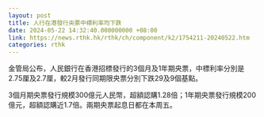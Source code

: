 ```yaml
---
layout: post
title: 人行在港發行央票中標利率均下跌
date: 2024-05-22 14:32:40.000000000 +08:00
link: https://news.rthk.hk/rthk/ch/component/k2/1754211-20240522.htm
categories: rthk
---
```


金管局公布，人民銀行在香港招標發行的3個月及1年期央票，中標利率分別是2.75厘及2.7厘，較2月發行同期限央票分別下跌29及9個基點。

3個月期央票發行規模300億元人民幣，超額認購1.28倍；1年期央票發行規模200億元，超額認購近1.7倍。兩期央票起息日都在本周五。
